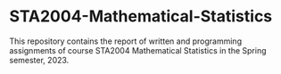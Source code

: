 # STA2004-Mathematical-Statistics
This repository contains the report of written and programming assignments of course STA2004 Mathematical Statistics in the Spring semester, 2023.
